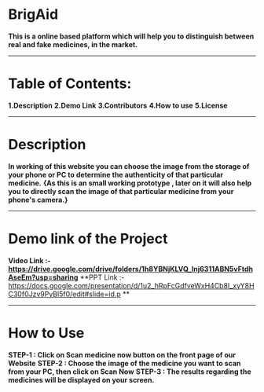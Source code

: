 # BrigAid
**This is a online based platform which will help you to distinguish between real and fake medicines, in the market.**

-----------------------------------------------------------------------------------------------------------------------

# Table of Contents:
**1.Description**
**2.Demo Link**
**3.Contributors**
**4.How to use**
**5.License**

------------------------------------------------------------------------------------------------------------------------
# Description
**In working of this website you can choose the image from the storage of your phone or PC to determine the authenticity of that particular medicine.**
**{As this is an small working prototype , later on it will also help you to directly scan the image of that particular medicine from your phone's camera.}**

---------------------------------------------------------------------------------------------------------------------------

# Demo link of the Project
**Video Link :- https://drive.google.com/drive/folders/1h8YBNjKLVQ_lnj6311ABN5vFtdhAseEm?usp=sharing** 
**PPT Link   :- https://docs.google.com/presentation/d/1u2_hRpFcGdfveWxH4Cb8I_xyY8HC30f0Jzv9PyBl5f0/edit#slide=id.p **

------------------------------------------------------------------------------------------------------------------------

# How to Use 
**STEP-1 : Click on Scan medicine now button on the front page of our Website**
**STEP-2 : Choose the image of the medicine you want to scan from your PC, then click on Scan Now**
**STEP-3 : The results regarding the medicines will be displayed on your screen.**
